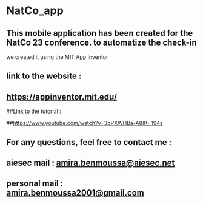 # NatCo_app

## This mobile application has been created for the NatCo 23 conference. to automatize the  check-in 
we created it using the MIT App Inventor 

## link to the website : 

## https://appinventor.mit.edu/

##Link to the tutorial : 

##https://www.youtube.com/watch?v=3pPXWHBa-A8&t=194s

## For any questions, feel free to contact me : 

## aiesec mail : amira.benmoussa@aiesec.net

## personal mail : amira.benmoussa2001@gmail.com
